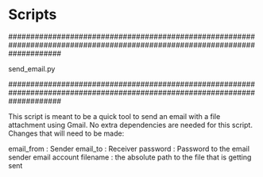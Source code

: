 # Scripts

############################################################################################################################

send_email.py

############################################################################################################################

This script is meant to be a quick tool to send an email with a file attachment using Gmail. No extra dependencies are needed for this script. Changes that will need to be made: 

email_from : Sender 
email_to : Receiver
password : Password to the email sender email account
filename : the absolute path to the file that is getting sent

